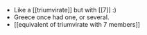 - Like a [[triumvirate]] but with [[7]] :)
- Greece once had one, or several.
- [[equivalent of triumvirate with 7 members]]
